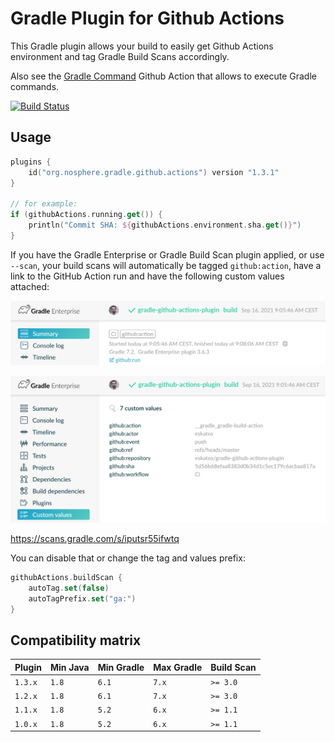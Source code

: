 # Gradle Plugin for Github Actions

This Gradle plugin allows your build to easily get Github Actions environment and tag Gradle Build Scans accordingly.

Also see the [Gradle Command](https://github.com/marketplace/actions/gradle-build-action) Github Action that allows to execute Gradle commands.

[![Build Status](https://github.com/eskatos/gradle-github-actions-plugin/workflows/CI/badge.svg)](https://github.com/eskatos/gradle-github-actions-plugin/actions)

## Usage

```kotlin
plugins {
    id("org.nosphere.gradle.github.actions") version "1.3.1"
}

// for example:
if (githubActions.running.get()) {
    println("Commit SHA: ${githubActions.environment.sha.get()}")
}
```

If you have the Gradle Enterprise or Gradle Build Scan plugin applied, or use `--scan`, your build scans will automatically be tagged `github:action`, have a link to the GitHub Action run and have the following custom values attached:

![tag](src/docs/images/build-scan-info.png "Build Scan info")

![tag](src/docs/images/build-scan-values.png "Build Scan values")

https://scans.gradle.com/s/iputsr55ifwtq

You can disable that or change the tag and values prefix:

```kotlin
githubActions.buildScan {
    autoTag.set(false)
    autoTagPrefix.set("ga:")
}
```

## Compatibility matrix

| Plugin | Min Java | Min Gradle | Max Gradle | Build Scan
| --- | --- | --- | --- | ---
| `1.3.x` | `1.8` | `6.1` | `7.x` | `>= 3.0`
| `1.2.x` | `1.8` | `6.1` | `7.x` | `>= 3.0`
| `1.1.x` | `1.8` | `5.2` | `6.x` | `>= 1.1`
| `1.0.x` | `1.8` | `5.2` | `6.x` | `>= 1.1`
